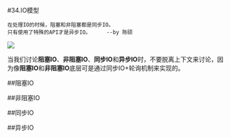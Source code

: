#34.IO模型

```
在处理IO的时候，阻塞和非阻塞都是同步IO。
只有使用了特殊的API才是异步IO。     --by 陈硕
```
<img src="http://pic2.zhimg.com/7d3eb389b7724878bd7e12ebc6dbcdb5_b.jpg" />

当我们讨论**阻塞IO**、**非阻塞IO**、**同步IO**和**异步IO**时，不要脱离上下文来讨论，因为像**阻塞IO**和**非阻塞IO**底层可是通过同步IO+轮询机制来实现的。

##阻塞IO

##非阻塞IO

##同步IO

##异步IO
